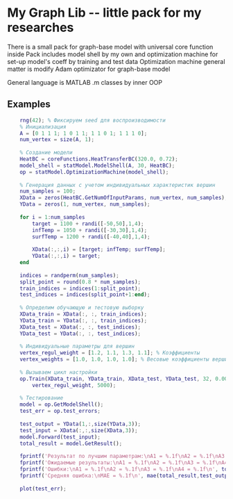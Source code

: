 # My Graph Lib -- little pack for my researches
There is a small pack for graph-base model with universal core function inside
Pack includes model shell by my own and optimization machine for set-up model's coeff by training and test data
Optimization machine general matter is modify Adam optimizator for graph-base model

General language is MATLAB .m classes by inner OOP


## Examples
```matlab
    rng(42); % Фиксируем seed для воспроизводимости
    % Инициализация
    A = [0 1 1 1; 1 0 1 1; 1 1 0 1; 1 1 1 0];
    num_vertex = size(A, 1);
    
    % Создание модели
    HeatBC = coreFunctions.HeatTransferBC(320.0, 0.72);
    model_shell = statModel.ModelShell(A, 30, HeatBC);
    op = statModel.OptimizationMachine(model_shell);
    
    % Генерация данных с учетом индивидуальных характеристик вершин
    num_samples = 100;
    XData = zeros(HeatBC.GetNumOfInputParams, num_vertex, num_samples);
    YData = zeros(1, num_vertex, num_samples);
    
    for i = 1:num_samples
        target = 1100 + randi([-50,50],1,4);
        infTemp = 1050 + randi([-30,30],1,4);
        surfTemp = 1200 + randi([-40,40],1,4);
        
        XData(:,:,i) = [target; infTemp; surfTemp];
        YData(:,:,i) = target;
    end
    
    indices = randperm(num_samples);
    split_point = round(0.8 * num_samples);
    train_indices = indices(1:split_point);
    test_indices = indices(split_point+1:end);
    
    % Определим обучающую и тестовую выборку
    XData_train = XData(:, :, train_indices);
    YData_train = YData(:, :, train_indices);
    XData_test = XData(:, :, test_indices);
    YData_test = YData(:, :, test_indices);
    
    % Индивидуальные параметры для вершин
    vertex_regul_weight = [1.2, 1.1, 1.3, 1.1]; % Коэффициенты 
    vertex_weights = [1.0, 1.0, 1.0, 1.0]; % Весовые коэффициенты вершин
    
    % Вызываем цикл настройки
    op.Train(XData_train, YData_train, XData_test, YData_test, 32, 0.001, 0.9, 0.99, 1e-8, vertex_weights, ...
        vertex_regul_weight, 5000);
    
    % Тестирование
    model = op.GetModelShell();
    test_err = op.test_errors;
    
    test_output = YData(1,:,size(YData,3));
    test_input = XData(:,:,size(XData,3));
    model.Forward(test_input);
    total_result = model.GetResult();
    
    fprintf('Результат по лучшим параметрам:\nA1 = %.1f\nA2 = %.1f\nA3 = %.1f\nA4 = %.1f\n', total_result);
    fprintf('Ожидаемые результаты:\nA1 = %.1f\nA2 = %.1f\nA3 = %.1f\nA4 = %.1f\n', test_output);
    fprintf('Ошибки:\nA1 = %.1f\nA2 = %.1f\nA3 = %.1f\nA4 = %.1f\n', total_result - test_output);
    fprintf('Средняя ошибка:\nMAE = %.1f\n', mae(total_result,test_output));
    
    plot(test_err);
```
